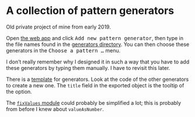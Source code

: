 # A collection of pattern generators

Old private project of mine from early 2019.

Open [the web app](https://sebastiansimon.github.io/pattern-generators) and click <kbd>Add new pattern generator</kbd>, then type in the file names found in the [generators directory](/generators). You can then choose these generators in the <kbd>Choose a pattern …</kbd> menu.

I don’t really remember why I designed it in such a way that you have to add these generators by typing them manually. I have to revisit this later.

There is a [template](/template.mjs) for generators. Look at the code of the other generators to create a new one. The `title` field in the exported object is the tooltip of the option.

The [`fixValues` module](/lib/fixValues.mjs) could probably be simplified a lot; this is probably from before I knew about `valueAsNumber`.
